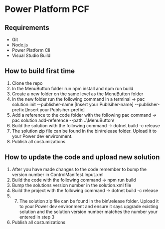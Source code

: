 # Power Platform PCF

## Requirements

- Git
- Node.js
- Power Platform Cli
- Visual Studio Build

## How to build first time

1. Clone the repo
2. In the MenuButton folder run npm install and npm run build
3. Create a new folder on the same level as the MenuButton folder
4. In the new folder run the following command in a terminal -> pac solution init --publisher-name [Insert your Publsiher-name] --publisher-prefix [Insert your Publsiher-prefix]
5. Add a reference to the code folder with the following pac command -> pac solution add-reference --path ..\MenuButton\
6. Build the solution with the following command -> dotnet build -c release
7. The solution zip file can be found in the bin\release folder. Upload it to your Power dev environment.
8. Publish all costumizations

## How to update the code and upload new solution
1. After you have made changes to the code remember to bump the version number in ControlManifest.Input.xml
2. Build the code with the following command -> npm run build
3. Bump the solutions version number in the solution.xml file
4. Build the project with the following command -> dotnet build -c release
5. 7. The solution zip file can be found in the bin\release folder. Upload it to your Power dev environment and ensure it says upgrade existing solution and the solution version number matches the number your entered in step 3
6. Publish all costumizations
